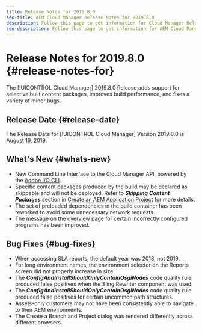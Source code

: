 ```yaml
---
title: Release Notes for 2019.8.0
seo-title: AEM Cloud Manager Release Notes for 2019.8.0
description: Follow this page to get information for Cloud Manager Release 2019.8.0.
seo-description: Follow this page to get information for AEM Cloud Manager Release 2019.8.0.
---
```

# Release Notes for 2019.8.0 {#release-notes-for}

The [!UICONTROL Cloud Manager] 2019.8.0 Release adds support for selective built content packages, improves build performance, and fixes a variety of minor bugs.

## Release Date {#release-date}

The Release Date for [!UICONTROL Cloud Manager] Version 2019.8.0 is August 19, 2019.

## What's New {#whats-new}

* New Command Line Interface to the Cloud Manager API, powered by the [Adobe I/O CLI](https://github.com/adobe/aio-cli-plugin-cloudmanager).
* Specific content packages produced by the build may be declared as skippable and will not be deployed. Refer to ***Skipping Content Packages*** section in [Create an AEM Application Project](/help/using/create-an-application-project.md) for more details.
* The set of preloaded dependencies in the build container has been reworked to avoid some unnecessary network requests.
* The message on the overview page for certain incorrectly configured programs has been improved.

## Bug Fixes {#bug-fixes}

* When accessing SLA reports, the default year was 2018, not 2019.
* For long environment names, the environment selector on the Reports screen did not properly increase in size.
* The ***ConfigAndInstallShouldOnlyContainOsgiNodes*** code quality rule produced false positives when the Sling Rewriter component was used.
* The ***ConfigAndInstallShouldOnlyContainOsgiNodes*** code quality rule produced false positives for certain uncommon path structures.
* Assets-only customers may not have been consistently able to navigate to their AEM environments.
* The Create a Branch and Project dialog was rendered differently across different browsers.
